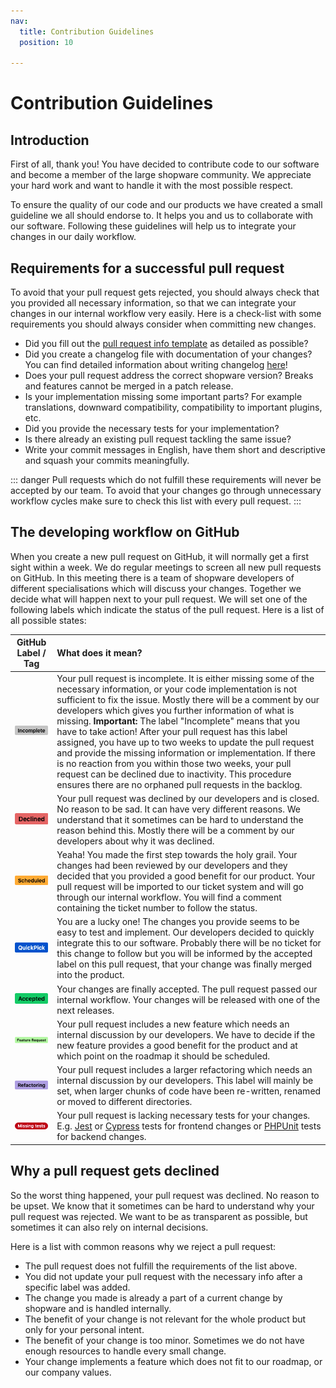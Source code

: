 ```yaml
---
nav:
  title: Contribution Guidelines
  position: 10

---
```


# Contribution Guidelines

## Introduction

First of all, thank you! You have decided to contribute code to our software and become a member of the large shopware community. We appreciate your hard work and want to handle it with the most possible respect.

To ensure the quality of our code and our products we have created a small guideline we all should endorse to. It helps you and us to collaborate with our software. Following these guidelines will help us to integrate your changes in our daily workflow.

## Requirements for a successful pull request

To avoid that your pull request gets rejected, you should always check that you provided all necessary information, so that we can integrate your changes in our internal workflow very easily. Here is a check-list with some requirements you should always consider when committing new changes.

* Did you fill out the [pull request info template](https://github.com/shopware/platform/blob/master/.github/PULL_REQUEST_TEMPLATE.md) as detailed as possible?
* Did you create a changelog file with documentation of your changes? You can find detailed information about writing changelog [here](https://github.com/shopware/platform/blob/master/adr/2020-08-03-Implement-New-Changelog.md)!
* Does your pull request address the correct shopware version? Breaks and features cannot be merged in a patch release.
* Is your implementation missing some important parts? For example translations, downward compatibility, compatibility to important plugins, etc.
* Did you provide the necessary tests for your implementation?
* Is there already an existing pull request tackling the same issue?
* Write your commit messages in English, have them short and descriptive and squash your commits meaningfully.

::: danger
Pull requests which do not fulfill these requirements will never be accepted by our team. To avoid that your changes go through unnecessary workflow cycles make sure to check this list with every pull request.
:::

## The developing workflow on GitHub

When you create a new pull request on GitHub, it will normally get a first sight within a week. We do regular meetings to screen all new pull requests on GitHub. In this meeting there is a team of shopware developers of different specialisations which will discuss your changes. Together we decide what will happen next to your pull request. We will set one of the following labels which indicate the status of the pull request. Here is a list of all possible states:

| GitHub Label / Tag | What does it mean? |
| :---: | :--- |
| ![GitHub label incomplete](../../../.gitbook/assets/github-label-incomplete.png) | Your pull request is incomplete. It is either missing some of the necessary information, or your code implementation is not sufficient to fix the issue. Mostly there will be a comment by our developers which gives you further information of what is missing.   **Important:** The label "Incomplete" means that you have to take action! After your pull request has this label assigned, you have up to two weeks to update the pull request and provide the missing information or implementation. If there is no reaction from you within those two weeks, your pull request can be declined due to inactivity. This procedure ensures there are no orphaned pull requests in the backlog. |
| ![GitHub label declined](../../../.gitbook/assets/github-label-declined.png) | Your pull request was declined by our developers and is closed. No reason to be sad. It can have very different reasons. We understand that it sometimes can be hard to understand the reason behind this. Mostly there will be a comment by our developers about why it was declined. |
| ![GitHub label scheduled](../../../.gitbook/assets/github-label-scheduled.png) | Yeaha! You made the first step towards the holy grail. Your changes had been reviewed by our developers and they decided that you provided a good benefit for our product. Your pull request will be imported to our ticket system and will go through our internal workflow. You will find a comment containing the ticket number to follow the status. |
| ![GitHub label quickpick](../../../.gitbook/assets/github-label-quickpick.png) | You are a lucky one! The changes you provide seems to be easy to test and implement. Our developers decided to quickly integrate this to our software. Probably there will be no ticket for this change to follow but you will be informed by the accepted label on this pull request, that your change was finally merged into the product. |
| ![GitHub label accepted](../../../.gitbook/assets/github-label-accepted.png) | Your changes are finally accepted. The pull request passed our internal workflow. Your changes will be released with one of the next releases. |
| ![GitHub label feature request](../../../.gitbook/assets/github-label-feature.png) | Your pull request includes a new feature which needs an internal discussion by our developers. We have to decide if the new feature provides a good benefit for the product and at which point on the roadmap it should be scheduled. |
| ![GitHub label refactoring](../../../.gitbook/assets/github-label-refactoring.png) | Your pull request includes a larger refactoring which needs an internal discussion by our developers. This label will mainly be set, when larger chunks of code have been re-written, renamed or moved to different directories. |
| ![GitHub label missing tests](../../../.gitbook/assets/github-label-missing-tests.png) | Your pull request is lacking necessary tests for your changes. E.g. [Jest](../../../guides/plugins/plugins/testing/jest-admin) or [Cypress](../../../guides/plugins/plugins/testing/end-to-end-testing) tests for frontend changes or [PHPUnit](../../../guides/plugins/plugins/testing/php-unit) tests for backend changes. |

## Why a pull request gets declined

So the worst thing happened, your pull request was declined. No reason to be upset. We know that it sometimes can be hard to understand why your pull request was rejected. We want to be as transparent as possible, but sometimes it can also rely on internal decisions.

Here is a list with common reasons why we reject a pull request:

* The pull request does not fulfill the requirements of the list above.
* You did not update your pull request with the necessary info after a specific label was added.
* The change you made is already a part of a current change by shopware and is handled internally.
* The benefit of your change is not relevant for the whole product but only for your personal intent.
* The benefit of your change is too minor. Sometimes we do not have enough resources to handle every small change.
* Your change implements a feature which does not fit to our roadmap, or our company values.
